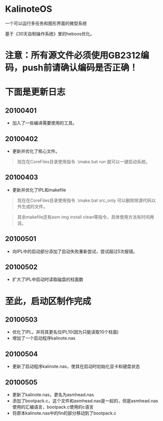 # KalinoteOS
一个可以运行多任务和图形界面的微型系统

基于《30天自制操作系统》里的heboos优化。

# 注意：所有源文件必须使用GB2312编码，push前请确认编码是否正确！

# 下面是更新日志
## 20100401
- 加入了一些编译需要使用的工具。

## 20100402
- 更新并优化了核心文件。
> 现在在CoreFiles目录使用指令 .\make.bat run 就可以一键启动系统。

## 20100403
- 更新并优化了IPL和makefile
> 现在在CoreFiles目录使用指令 .\make.bat src_only 可以删除除源代码以外生成的文件。

> 其余makefile还有asm img install clean等指令，具体使用方法有时间再说。

## 20100501
- 向IPL中的启动部分添加了启动失败重新尝试，尝试超过5次报错。

## 20100502
- 扩大了IPL中启动时读取磁盘的柱面数

# **至此，启动区制作完成**

## 20100503
- 优化了IPL，并将其更名位IPL10(因为只能读取10个柱面)
- 增加了一个启动程序kalinote.nas

## 20100504
- 更新了启动程序kalinote.nas，使其在启动时初始化显卡和键盘状态

## 20100505
- 更新了kalinote.nas，更名为asmhead.nas
- 添加了bootpack.c，这个文件和asmhead.nas是一起的，但是asmhead.nas使用的汇编语言，bootpack.c使用的c语言
- 将原本kalinote.nas中的fin的部分移动到了bootpack.c
